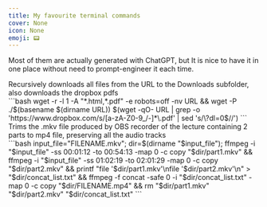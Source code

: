 ```yaml
---
title: My favourite terminal commands
cover: None
icon: None
emoji: 📟
---
```


Most of them are actually generated with ChatGPT, but It is nice to have it in one place without need to prompt-engineer it each time.

<figcaption>Recursively downloads all files from the URL to the Downloads subfolder, also downloads the dropbox pdfs</figcaption>
```bash
wget -r -l 1 -A "*.html,*.pdf" -e robots=off -nv URL && wget -P ./$(basename $(dirname URL)) $(wget -qO- URL | grep -o 'https://www.dropbox.com/s/[a-zA-Z0-9_/-]*\.pdf' | sed 's/\?dl=0$//')
```

<figcaption>Trims the .mkv file produced by OBS recorder of the lecture containing 2 parts to mp4 file, preserving all the audio tracks</figcaption>
```bash
input_file="FILENAME.mkv"; dir=$(dirname "$input_file"); ffmpeg -i "$input_file" -ss 00:01:12 -to 00:54:13 -map 0 -c copy "$dir/part1.mkv" && ffmpeg -i "$input_file" -ss 01:02:19 -to 02:01:29 -map 0 -c copy "$dir/part2.mkv" && printf "file '$dir/part1.mkv'\nfile '$dir/part2.mkv'\n" > "$dir/concat_list.txt" && ffmpeg -f concat -safe 0 -i "$dir/concat_list.txt" -map 0 -c copy "$dir/FILENAME.mp4" && rm "$dir/part1.mkv" "$dir/part2.mkv" "$dir/concat_list.txt"
```
